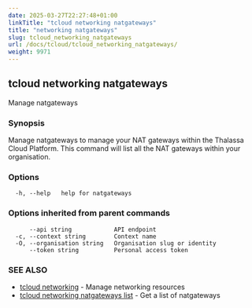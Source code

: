 ```yaml
---
date: 2025-03-27T22:27:48+01:00
linkTitle: "tcloud networking natgateways"
title: "networking natgateways"
slug: tcloud_networking_natgateways
url: /docs/tcloud/tcloud_networking_natgateways/
weight: 9971
---
```

## tcloud networking natgateways

Manage natgateways

### Synopsis

Manage natgateways to manage your NAT gateways within the Thalassa Cloud Platform. This command will list all the NAT gateways within your organisation.

### Options

```
  -h, --help   help for natgateways
```

### Options inherited from parent commands

```
      --api string            API endpoint
  -c, --context string        Context name
  -O, --organisation string   Organisation slug or identity
      --token string          Personal access token
```

### SEE ALSO

* [tcloud networking](/docs/tcloud/tcloud_networking/)	 - Manage networking resources
* [tcloud networking natgateways list](/docs/tcloud/tcloud_networking_natgateways_list/)	 - Get a list of natgateways

